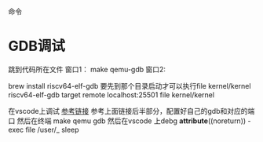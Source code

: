 命令

# GDB调试
跳到代码所在文件
窗口1：
make qemu-gdb
窗口2:

brew install riscv64-elf-gdb
要先到那个目录启动才可以执行file kernel/kernel
riscv64-elf-gdb
target remote localhost:25501
file kernel/kernel

在vscode上调试
[参考链接](https://www.cnblogs.com/KatyuMarisaBlog/p/13727565.html)
参考上面链接后半部分，配置好自己的gdb和对应的端口
然后在终端 make qemu gdb
然后在vscode 上debg
__attribute__((noreturn))
-exec file /user/_ sleep